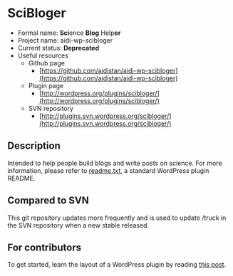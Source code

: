 # SciBloger

* Formal name: <b>Sci</b>ence <b>Blog</b> Help<b>er</b>
* Project name: aidi-wp-scibloger
* Current status: **Deprecated**
* Useful resources
  * Github page
    * [https://github.com/aidistan/aidi-wp-scibloger](https://github.com/aidistan/aidi-wp-scibloger)
  * Plugin page
    * [http://wordpress.org/plugins/scibloger/](http://wordpress.org/plugins/scibloger/)
  * SVN repository
    * [http://plugins.svn.wordpress.org/scibloger/](http://plugins.svn.wordpress.org/scibloger/)

## Description

Intended to help people build blogs and write posts on science.
For more information, please refer to [readme.txt](readme.txt), a standard WordPress plugin README.

## Compared to SVN

This git repository updates more frequently and is used to update /truck in the SVN repository when a new stable released.

## For contributors

To get started, learn the layout of a WordPress plugin by reading [this post](http://make.wordpress.org/plugins/2012/06/09/the-plugins-directory-and-readme-txt-files/). 
